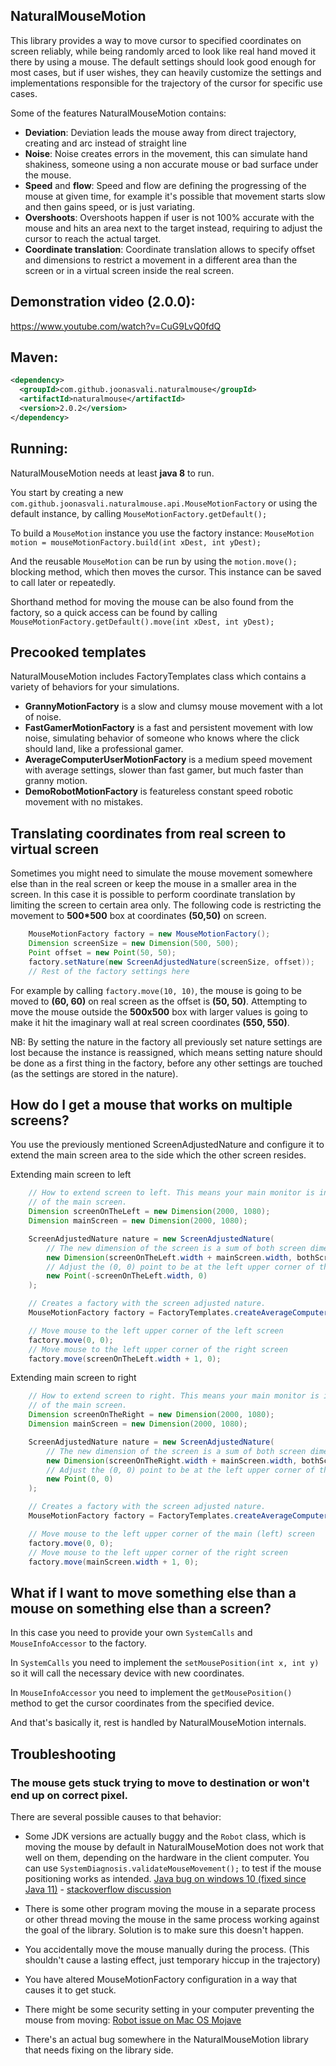 ## NaturalMouseMotion ##

This library provides a way to move cursor to specified coordinates on screen reliably,
while being randomly arced to look like real hand moved it there by using a mouse.
The default settings should look good enough for most cases, but if user wishes, 
they can heavily customize the settings and implementations responsible for the trajectory 
of the cursor for specific use cases.

Some of the features NaturalMouseMotion contains:

  * **Deviation**: Deviation leads the mouse away from direct trajectory, creating and arc instead of straight line
  * **Noise**: Noise creates errors in the movement, this can simulate hand shakiness, someone using a non accurate mouse or bad surface under the mouse.
  * **Speed** and **flow**: Speed and flow are defining the progressing of the mouse at given time, for example it's possible that movement starts slow and then gains speed, or is just variating.
  * **Overshoots**: Overshoots happen if user is not 100% accurate with the mouse and hits an area next to the target instead, requiring to adjust the cursor to reach the actual target.
  * **Coordinate translation**: Coordinate translation allows to specify offset and dimensions to restrict a movement in a different area than the screen or in a virtual screen inside the real screen.

## Demonstration video (2.0.0): ## 
https://www.youtube.com/watch?v=CuG9LvQ0fdQ

## Maven: ##

```xml
<dependency>
  <groupId>com.github.joonasvali.naturalmouse</groupId>
  <artifactId>naturalmouse</artifactId>
  <version>2.0.2</version>
</dependency>
```

## Running: ##

NaturalMouseMotion needs at least **java 8** to run.

You start by creating a new `com.github.joonasvali.naturalmouse.api.MouseMotionFactory`
or using the default instance, by calling `MouseMotionFactory.getDefault();`

To build a `MouseMotion` instance you use the factory instance:
`MouseMotion motion = mouseMotionFactory.build(int xDest, int yDest);`

And the reusable `MouseMotion` can be run by using the
`motion.move();` blocking method, which then moves the cursor.
This instance can be saved to call later or repeatedly.

Shorthand method for moving the mouse can be also found from the factory,
so a quick access can be found by calling `MouseMotionFactory.getDefault().move(int xDest, int yDest);`

## Precooked templates ##

NaturalMouseMotion includes FactoryTemplates class which contains a variety of behaviors for your simulations.

  * **GrannyMotionFactory** is a slow and clumsy mouse movement with a lot of noise.
  * **FastGamerMotionFactory** is a fast and persistent movement with low noise, simulating behavior of someone who knows where the click should land, like a professional gamer.
  * **AverageComputerUserMotionFactory** is a medium speed movement with average settings, slower than fast gamer, but much faster than granny motion.
  * **DemoRobotMotionFactory** is featureless constant speed robotic movement with no mistakes.
  
## Translating coordinates from real screen to virtual screen ##

Sometimes you might need to simulate the mouse movement somewhere else than in the real screen or keep the mouse in a smaller area in the screen. 
In this case it is possible to perform coordinate translation by limiting the screen to certain area only. The following code is restricting the 
movement to **500*500** box at coordinates **(50,50)** on screen.
```java
    MouseMotionFactory factory = new MouseMotionFactory();
    Dimension screenSize = new Dimension(500, 500);
    Point offset = new Point(50, 50);
    factory.setNature(new ScreenAdjustedNature(screenSize, offset));
    // Rest of the factory settings here
```

For example by calling `factory.move(10, 10)`, the mouse is going to be moved to **(60, 60)** on real screen as the offset is **(50, 50)**.
Attempting to move the mouse outside the **500x500** box with larger values is going to make it hit the imaginary wall at real screen coordinates **(550, 550)**.

NB: By setting the nature in the factory all previously set nature settings are lost because the instance is reassigned, which means setting nature should be done 
as a first thing in the factory, before any other settings are touched (as the settings are stored in the nature).

## How do I get a mouse that works on multiple screens?

You use the previously mentioned ScreenAdjustedNature and configure it to extend the main screen area to the side which the other screen resides. 

Extending main screen to left
```java
    // How to extend screen to left. This means your main monitor is in the right and additional screen is left
    // of the main screen.
    Dimension screenOnTheLeft = new Dimension(2000, 1080);
    Dimension mainScreen = new Dimension(2000, 1080);

    ScreenAdjustedNature nature = new ScreenAdjustedNature(
        // The new dimension of the screen is a sum of both screen dimensions:
        new Dimension(screenOnTheLeft.width + mainScreen.width, bothScreenHeight),
        // Adjust the (0, 0) point to be at the left upper corner of the left screen:
        new Point(-screenOnTheLeft.width, 0)
    );

    // Creates a factory with the screen adjusted nature.
    MouseMotionFactory factory = FactoryTemplates.createAverageComputerUserMotionFactory(nature);

    // Move mouse to the left upper corner of the left screen
    factory.move(0, 0);
    // Move mouse to the left upper corner of the right screen
    factory.move(screenOnTheLeft.width + 1, 0);
```

Extending main screen to right
```java
    // How to extend screen to right. This means your main monitor is in the left and additional screen is right
    // of the main screen.
    Dimension screenOnTheRight = new Dimension(2000, 1080);
    Dimension mainScreen = new Dimension(2000, 1080);

    ScreenAdjustedNature nature = new ScreenAdjustedNature(
        // The new dimension of the screen is a sum of both screen dimensions:
        new Dimension(screenOnTheRight.width + mainScreen.width, bothScreenHeight),
        // Adjust the (0, 0) point to be at the left upper corner of the main screen:
        new Point(0, 0)
    );

    // Creates a factory with the screen adjusted nature.
    MouseMotionFactory factory = FactoryTemplates.createAverageComputerUserMotionFactory(nature);

    // Move mouse to the left upper corner of the main (left) screen
    factory.move(0, 0);
    // Move mouse to the left upper corner of the right screen
    factory.move(mainScreen.width + 1, 0);
```

## What if I want to move something else than a mouse on something else than a screen?

In this case you need to provide your own `SystemCalls` and `MouseInfoAccessor` to the factory. 

In `SystemCalls` you need to implement the `setMousePosition(int x, int y)` so it will call the necessary device with new coordinates.

In `MouseInfoAccessor` you need to implement the `getMousePosition()` method to get the cursor coordinates from the specified device.

And that's basically it, rest is handled by NaturalMouseMotion internals.

## Troubleshooting

### The mouse gets stuck trying to move to destination or won't end up on correct pixel.

There are several possible causes to that behavior:

* Some JDK versions are actually buggy and the `Robot` class, which is moving the mouse by default in NaturalMouseMotion does not work that well on them, depending on the hardware in the client computer. You can use `SystemDiagnosis.validateMouseMovement();` to test if the mouse positioning works as intended.
[Java bug on windows 10 (fixed since Java 11)](https://bugs.openjdk.java.net/browse/JDK-8196030) - [stackoverflow discussion](https://stackoverflow.com/questions/48837741/java-robot-mousemovex-y-not-producing-correct-results/48847100)

* There is some other program moving the mouse in a separate process or other thread moving the mouse in the same process working against the goal of the library. Solution is to make sure this doesn't happen.
* You accidentally move the mouse manually during the process. (This shouldn't cause a lasting effect, just temporary hiccup in the trajectory)
* You have altered MouseMotionFactory configuration in a way that causes it to get stuck.
* There might be some security setting in your computer preventing the mouse from moving:
   [Robot issue on Mac OS Mojave](https://bugs.openjdk.java.net/browse/JDK-8218487)
* There's an actual bug somewhere in the NaturalMouseMotion library that needs fixing on the library side.

